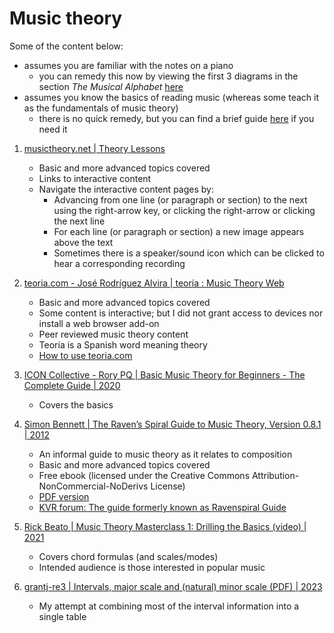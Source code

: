 # Music theory

Some of the content below:

- assumes you are familiar with the notes on a piano 
  * you can remedy this now by viewing the first 3 diagrams in the section *The Musical Alphabet*
    [here](https://www.pianote.com/blog/how-to-read-piano-notes/#musical-alphabet)
- assumes you know the basics of reading music (whereas some teach it as the fundamentals of music theory)
  * there is no quick remedy, but you can find a brief guide
    [here](https://www.pianote.com/blog/how-to-read-piano-notes/)
    if you need it


1. [musictheory.net | Theory Lessons](https://www.musictheory.net/lessons)
   - Basic and more advanced topics covered
   - Links to interactive content
   - Navigate the interactive content pages by:
     * Advancing from one line (or paragraph or section) to the next using the right-arrow key, or clicking the right-arrow or clicking the next line
     * For each line (or paragraph or section) a new image appears above the text
     * Sometimes there is a speaker/sound icon which can be clicked to hear a corresponding recording

1. [teoria.com - José Rodríguez Alvira | teoría : Music Theory Web](https://www.teoria.com/)
   - Basic and more advanced topics covered
   - Some content is interactive; but I did not grant access to devices nor install a web browser add-on
   - Peer reviewed music theory content
   - Teoría is a Spanish word meaning theory
   - [How to use teoria.com](https://www.teoria.com/en/help/web-help.php)

1. [ICON Collective - Rory PQ | Basic Music Theory for Beginners - The Complete Guide | 2020](https://iconcollective.edu/basic-music-theory/)
   - Covers the basics

1. [Simon Bennett | The Raven’s Spiral Guide to Music Theory, Version 0.8.1 | 2012](https://www.scribd.com/doc/5220863/Ravenspiral-Guide-to-Music-Theory)
   - An informal guide to music theory as it relates to composition
   - Basic and more advanced topics covered
   - Free ebook (licensed under the Creative Commons Attribution-NonCommercial-NoDerivs License)
   - [PDF version](https://drive.google.com/open?id=1jbtccevUgiUkVBn2vLGaJqZs1nOn7YxH)
   - [KVR forum: The guide formerly known as Ravenspiral Guide](https://www.kvraudio.com/forum/viewtopic.php?t=162135)

1. [Rick Beato | Music Theory Masterclass 1: Drilling the Basics (video) | 2021](https://www.youtube.com/watch?v=De97zQi5rzc)
   - Covers chord formulas (and scales/modes)
   - Intended audience is those interested in popular music

1. [grantj-re3 | Intervals, major scale and (natural) minor scale (PDF) | 2023](assets/musicIntervalTable.pdf)
   - My attempt at combining most of the interval information into a single table


